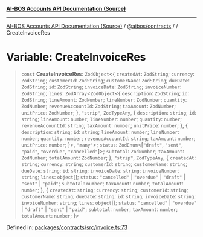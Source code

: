 [**AI-BOS Accounts API Documentation (Source)**](../../../README.md)

***

[AI-BOS Accounts API Documentation (Source)](../../../README.md) / [@aibos/contracts](../README.md) / [](../README.md) / CreateInvoiceRes

# Variable: CreateInvoiceRes

> `const` **CreateInvoiceRes**: `ZodObject`\<\{ `createdAt`: `ZodString`; `currency`: `ZodString`; `customerId`: `ZodString`; `customerName`: `ZodString`; `dueDate`: `ZodString`; `id`: `ZodString`; `invoiceDate`: `ZodString`; `invoiceNumber`: `ZodString`; `lines`: `ZodArray`\<`ZodObject`\<\{ `description`: `ZodString`; `id`: `ZodString`; `lineAmount`: `ZodNumber`; `lineNumber`: `ZodNumber`; `quantity`: `ZodNumber`; `revenueAccountId`: `ZodString`; `taxAmount`: `ZodNumber`; `unitPrice`: `ZodNumber`; \}, `"strip"`, `ZodTypeAny`, \{ `description`: `string`; `id`: `string`; `lineAmount`: `number`; `lineNumber`: `number`; `quantity`: `number`; `revenueAccountId`: `string`; `taxAmount`: `number`; `unitPrice`: `number`; \}, \{ `description`: `string`; `id`: `string`; `lineAmount`: `number`; `lineNumber`: `number`; `quantity`: `number`; `revenueAccountId`: `string`; `taxAmount`: `number`; `unitPrice`: `number`; \}\>, `"many"`\>; `status`: `ZodEnum`\<\[`"draft"`, `"sent"`, `"paid"`, `"overdue"`, `"cancelled"`\]\>; `subtotal`: `ZodNumber`; `taxAmount`: `ZodNumber`; `totalAmount`: `ZodNumber`; \}, `"strip"`, `ZodTypeAny`, \{ `createdAt`: `string`; `currency`: `string`; `customerId`: `string`; `customerName`: `string`; `dueDate`: `string`; `id`: `string`; `invoiceDate`: `string`; `invoiceNumber`: `string`; `lines`: `object`[]; `status`: `"cancelled"` \| `"overdue"` \| `"draft"` \| `"sent"` \| `"paid"`; `subtotal`: `number`; `taxAmount`: `number`; `totalAmount`: `number`; \}, \{ `createdAt`: `string`; `currency`: `string`; `customerId`: `string`; `customerName`: `string`; `dueDate`: `string`; `id`: `string`; `invoiceDate`: `string`; `invoiceNumber`: `string`; `lines`: `object`[]; `status`: `"cancelled"` \| `"overdue"` \| `"draft"` \| `"sent"` \| `"paid"`; `subtotal`: `number`; `taxAmount`: `number`; `totalAmount`: `number`; \}\>

Defined in: [packages/contracts/src/invoice.ts:73](https://github.com/pohlai88/accounts/blob/48103fb36d28b2b9bfb33472b6de2f719773cde9/packages/contracts/src/invoice.ts#L73)

